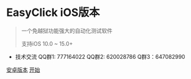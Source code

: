 
# EasyClick iOS版本

> 一个免越狱功能强大的自动化测试软件
>
> 支持iOS 10.0  ~ 15.0+

* 技术交流 QQ群1: 777164022   QQ群2: 620028786 Q群3：647082990


[安卓版本](http://ieasyclick.com/docs/#/)
[开始](README)

